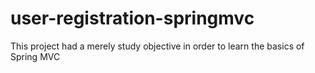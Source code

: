 # user-registration-springmvc

This project had a merely study objective in order to learn the basics of Spring MVC
